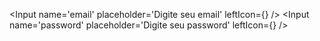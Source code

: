 <Input
name='email'
placeholder='Digite seu email'
leftIcon={<User size={20} />}
/>
<Separator />
<Input
name='password'
placeholder='Digite seu password'
leftIcon={<Password size={20} />}
/>
